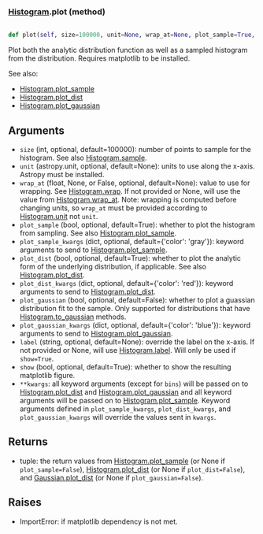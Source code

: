 ### [Histogram](Histogram.md).plot (method)


```py

def plot(self, size=100000, unit=None, wrap_at=None, plot_sample=True, plot_sample_kwargs={'color': 'gray'}, plot_dist=True, plot_dist_kwargs={'color': 'red'}, plot_gaussian=False, plot_gaussian_kwargs={'color': 'blue'}, label=None, show=False, **kwargs)

```



Plot both the analytic distribution function as well as a sampled
histogram from the distribution.  Requires matplotlib to be installed.

See also:

* [Histogram.plot_sample](Histogram.plot_sample.md)
* [Histogram.plot_dist](Histogram.plot_dist.md)
* [Histogram.plot_gaussian](Histogram.plot_gaussian.md)

Arguments
-----------
* `size` (int, optional, default=100000): number of points to sample for
    the histogram.  See also [Histogram.sample](Histogram.sample.md).
* `unit` (astropy.unit, optional, default=None): units to use along
    the x-axis.  Astropy must be installed.
* `wrap_at` (float, None, or False, optional, default=None): value to
    use for wrapping.  See [Histogram.wrap](Histogram.wrap.md).  If not provided or None,
    will use the value from [Histogram.wrap_at](Histogram.wrap_at.md).  Note: wrapping is
    computed before changing units, so `wrap_at` must be provided
    according to [Histogram.unit](Histogram.unit.md) not `unit`.
* `plot_sample` (bool, optional, default=True): whether to plot the
    histogram from sampling.  See also [Histogram.plot_sample](Histogram.plot_sample.md).
* `plot_sample_kwargs` (dict, optional, default={'color': 'gray'}):
    keyword arguments to send to [Histogram.plot_sample](Histogram.plot_sample.md).
* `plot_dist` (bool, optional, default=True): whether to plot the
    analytic form of the underlying distribution, if applicable.
    See also [Histogram.plot_dist](Histogram.plot_dist.md).
* `plot_dist_kwargs` (dict, optional, default={'color': 'red'}):
    keyword arguments to send to [Histogram.plot_dist](Histogram.plot_dist.md).
* `plot_gaussian` (bool, optional, default=False): whether to plot
    a guassian distribution fit to the sample.  Only supported for
    distributions that have [Histogram.to_gaussian](Histogram.to_gaussian.md) methods.
* `plot_gaussian_kwargs` (dict, optional, default={'color': 'blue'}):
    keyword arguments to send to [Histogram.plot_gaussian](Histogram.plot_gaussian.md).
* `label` (string, optional, default=None): override the label on the
    x-axis.  If not provided or None, will use [Histogram.label](Histogram.label.md).  Will
    only be used if `show=True`.
* `show` (bool, optional, default=True): whether to show the resulting
    matplotlib figure.
* `**kwargs`: all keyword arguments (except for `bins`) will be passed
    on to [Histogram.plot_dist](Histogram.plot_dist.md) and [Histogram.plot_gaussian](Histogram.plot_gaussian.md) and all
    keyword arguments will be passed on to [Histogram.plot_sample](Histogram.plot_sample.md).
    Keyword arguments defined in `plot_sample_kwargs`,
    `plot_dist_kwargs`, and `plot_gaussian_kwargs`
    will override the values sent in `kwargs`.

Returns
--------
* tuple: the return values from [Histogram.plot_sample](Histogram.plot_sample.md) (or None if
    `plot_sample=False`), [Histogram.plot_dist](Histogram.plot_dist.md) (or None if `plot_dist=False`),
    and [Gaussian.plot_dist](Gaussian.plot_dist.md) (or None if `plot_gaussian=False`).

Raises
--------
* ImportError: if matplotlib dependency is not met.

